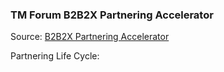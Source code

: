 ### TM Forum B2B2X Partnering Accelerator

Source: [B2B2X Partnering Accelerator](http://www.tmforum.org/B2B2XPartneringAccelerator/15673/home.html)

Partnering Life Cycle:



